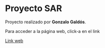 <!DOCTYPE html>
<html lang="en" dir="ltr">
  <head>
    <meta charset="utf-8">
  </head>
  <body>
    <h1>Proyecto SAR</h1>
    <p> Proyecto realizado por <strong>Gonzalo Galdós</strong>.</p>
    <p> Para acceder a la página web, click-a en el link</p>
    <a href="https://sargonzalog.000webhostapp.com/ProyectoSAR/php/Layout.php">Link web </a>
  </body>
</html>
